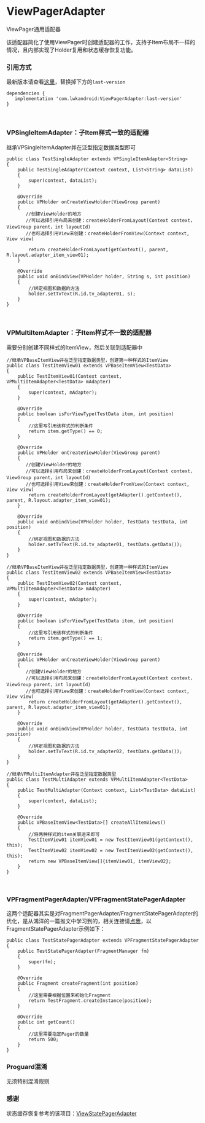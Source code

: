 # ViewPagerAdapter
ViewPager通用适配器
</br>

该适配器简化了使用ViewPager时创建适配器的工作，支持子Item布局不一样的情况，且内部实现了Holder复用和状态缓存恢复功能。

### 引用方式
最新版本请查看[这里](https://github.com/Vanish136/ViewPagerAdapter/releases)，替换掉下方的`last-version`
```
dependencies {
   implementation 'com.lwkandroid:ViewPagerAdapter:last-version'
}
```
</br>

### VPSingleItemAdapter：子Item样式一致的适配器

继承VPSingleItemAdapter并在泛型指定数据类型即可
```
public class TestSingleAdapter extends VPSingleItemAdapter<String>
{
    public TestSingleAdapter(Context context, List<String> dataList)
    {
        super(context, dataList);
    }

    @Override
    public VPHolder onCreateViewHolder(ViewGroup parent)
    {
       //创建ViewHolder的地方
       //可以选择引用布局来创建：createHolderFromLayout(Context context，ViewGroup parent，int layoutId)
       //也可选择引用View来创建：createHolderFromView(Context context, View view)
       
        return createHolderFromLayout(getContext(), parent, R.layout.adapter_item_view01);
    }

    @Override
    public void onBindView(VPHolder holder, String s, int position)
    {
        //绑定视图和数据的方法
        holder.setTvText(R.id.tv_adapter01, s);
    }
}
```
</br>

### VPMultiItemAdapter：子Item样式不一致的适配器

需要分别创建不同样式的ItemView，然后关联到适配器中
```
//继承VPBaseItemView并在泛型指定数据类型，创建第一种样式的ItemView
public class TestItemView01 extends VPBaseItemView<TestData>
{
    public TestItemView01(Context context, VPMultiItemAdapter<TestData> mAdapter)
    {
        super(context, mAdapter);
    }

    @Override
    public boolean isForViewType(TestData item, int position)
    {
        //这里写引用该样式的判断条件
        return item.getType() == 0;
    }

    @Override
    public VPHolder onCreateViewHolder(ViewGroup parent)
    {
       //创建ViewHolder的地方
       //可以选择引用布局来创建：createHolderFromLayout(Context context，ViewGroup parent，int layoutId)
       //也可选择引用View来创建：createHolderFromView(Context context, View view)
        return createHolderFromLayout(getAdapter().getContext(), parent, R.layout.adapter_item_view01);
    }

    @Override
    public void onBindView(VPHolder holder, TestData testData, int position)
    {
        //绑定视图和数据的方法
        holder.setTvText(R.id.tv_adapter01, testData.getData());
    }
}

//继承VPBaseItemView并在泛型指定数据类型，创建第一种样式的ItemView
public class TestItemView02 extends VPBaseItemView<TestData>
{
    public TestItemView02(Context context, VPMultiItemAdapter<TestData> mAdapter)
    {
        super(context, mAdapter);
    }

    @Override
    public boolean isForViewType(TestData item, int position)
    {
        //这里写引用该样式的判断条件
        return item.getType() == 1;
    }

    @Override
    public VPHolder onCreateViewHolder(ViewGroup parent)
    {
       //创建ViewHolder的地方
       //可以选择引用布局来创建：createHolderFromLayout(Context context，ViewGroup parent，int layoutId)
       //也可选择引用View来创建：createHolderFromView(Context context, View view)
        return createHolderFromLayout(getAdapter().getContext(), parent, R.layout.adapter_item_view01);
    }

    @Override
    public void onBindView(VPHolder holder, TestData testData, int position)
    {
        //绑定视图和数据的方法
        holder.setTvText(R.id.tv_adapter02, testData.getData());
    }
}

//继承VPMultiItemAdapter并在泛型指定数据类型
public class TestMultiAdapter extends VPMultiItemAdapter<TestData>
{
    public TestMultiAdapter(Context context, List<TestData> dataList)
    {
        super(context, dataList);
    }

    @Override
    public VPBaseItemView<TestData>[] createAllItemViews()
    {
        //将两种样式的item关联进来即可
        TestItemView01 itemView01 = new TestItemView01(getContext(), this);
        TestItemView02 itemView02 = new TestItemView02(getContext(), this);
        return new VPBaseItemView[]{itemView01, itemView02};
    }
}
```
</br>

### VPFragmentPagerAdapter/VPFragmentStatePagerAdapter
这两个适配器其实是对FragmentPagerAdapter/FragmentStatePagerAdapter的优化，是从鴻洋的一篇推文中学习到的，相关连接请[点我](https://mp.weixin.qq.com/s/MOWdbI5IREjQP1Px-WJY1Q)，以FragmentStatePagerAdapter示例如下：
```
public class TestStatePagerAdapter extends VPFragmentStatePagerAdapter
{
    public TestStatePagerAdapter(FragmentManager fm)
    {
        super(fm);
    }

    @Override
    public Fragment createFragment(int position)
    {
        //这里需要根据位置来初始化Fragment
        return TestFragment.createInstance(position);
    }

    @Override
    public int getCount()
    {
        //这里需要指定Pager的数量
        return 500;
    }
}
```

### Proguard混淆
无须特别混淆规则
</br>

### 感谢
 状态缓存恢复参考的该项目：[ViewStatePagerAdapter](https://github.com/NightlyNexus/ViewStatePagerAdapter)

